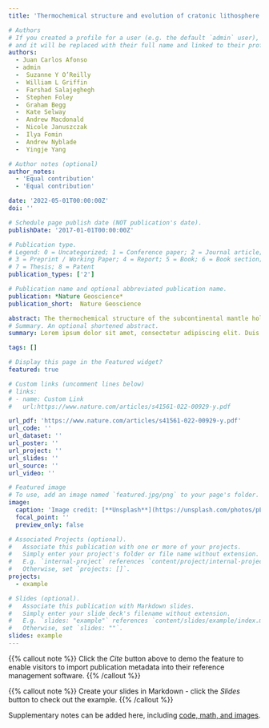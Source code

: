 ```yaml
---
title: 'Thermochemical structure and evolution of cratonic lithosphere in central and southern Africa'

# Authors
# If you created a profile for a user (e.g. the default `admin` user), write the username (folder name) here
# and it will be replaced with their full name and linked to their profile.
authors:
  - Juan Carlos Afonso
  - admin
  -  Suzanne Y O’Reilly
  -  William L Griffin
  -  Farshad Salajeghegh
  -  Stephen Foley
  -  Graham Begg
  -  Kate Selway
  -  Andrew Macdonald
  -  Nicole Januszczak
  -  Ilya Fomin
  -  Andrew Nyblade
  -  Yingje Yang

# Author notes (optional)
author_notes:
  - 'Equal contribution'
  - 'Equal contribution'

date: '2022-05-01T00:00:00Z'
doi: ''

# Schedule page publish date (NOT publication's date).
publishDate: '2017-01-01T00:00:00Z'

# Publication type.
# Legend: 0 = Uncategorized; 1 = Conference paper; 2 = Journal article;
# 3 = Preprint / Working Paper; 4 = Report; 5 = Book; 6 = Book section;
# 7 = Thesis; 8 = Patent
publication_types: ['2']

# Publication name and optional abbreviated publication name.
publication: *Nature Geoscience*
publication_short:  Nature Geoscience

abstract: The thermochemical structure of the subcontinental mantle holds information on its origin and evolution that can inform energy and mineral exploration strategies, natural hazard mitigation and evolutionary models of Earth. However, imaging the fine-scale thermochemical structure of continental lithosphere remains a major challenge. Here we combine multiple land and satellite datasets via thermodynamically constrained inversions to obtain a high-resolution thermochemical model of central and southern Africa. Results reveal diverse structures and compositions for cratons, indicating distinct evolutions and responses to geodynamic processes. While much of the Kaapvaal lithosphere retained its cratonic features, the western Angolan–Kasai Shield and the Rehoboth Block have lost their cratonic keels. The lithosphere of the Congo Craton has been affected by metasomatism, increasing its density and inducing its conspicuous low-topography, geoid and magnetic anomalies. Our results reconcile mantle structure with the causes and location of volcanism within and around the Tanzanian Craton, whereas the absence of volcanism towards the north is due to local asthenospheric downwellings, not to a previously proposed lithospheric root connecting with the Congo Craton. Our study offers improved integration of mantle structure, magmatism and the evolution and destruction of cratonic lithosphere, and lays the groundwork for future lithospheric evolutionary models and exploration frameworks for Earth and other terrestrial planets.
# Summary. An optional shortened abstract.
summary: Lorem ipsum dolor sit amet, consectetur adipiscing elit. Duis posuere tellus ac convallis placerat. Proin tincidunt magna sed ex sollicitudin condimentum.

tags: []

# Display this page in the Featured widget?
featured: true

# Custom links (uncomment lines below)
# links:
# - name: Custom Link
#   url:https://www.nature.com/articles/s41561-022-00929-y.pdf

url_pdf: 'https://www.nature.com/articles/s41561-022-00929-y.pdf'
url_code: ''
url_dataset: ''
url_poster: ''
url_project: ''
url_slides: ''
url_source: ''
url_video: ''

# Featured image
# To use, add an image named `featured.jpg/png` to your page's folder.
image:
  caption: 'Image credit: [**Unsplash**](https://unsplash.com/photos/pLCdAaMFLTE)'
  focal_point: ''
  preview_only: false

# Associated Projects (optional).
#   Associate this publication with one or more of your projects.
#   Simply enter your project's folder or file name without extension.
#   E.g. `internal-project` references `content/project/internal-project/index.md`.
#   Otherwise, set `projects: []`.
projects:
  - example

# Slides (optional).
#   Associate this publication with Markdown slides.
#   Simply enter your slide deck's filename without extension.
#   E.g. `slides: "example"` references `content/slides/example/index.md`.
#   Otherwise, set `slides: ""`.
slides: example
---
```


{{% callout note %}}
Click the _Cite_ button above to demo the feature to enable visitors to import publication metadata into their reference management software.
{{% /callout %}}

{{% callout note %}}
Create your slides in Markdown - click the _Slides_ button to check out the example.
{{% /callout %}}

Supplementary notes can be added here, including [code, math, and images](https://wowchemy.com/docs/writing-markdown-latex/).
